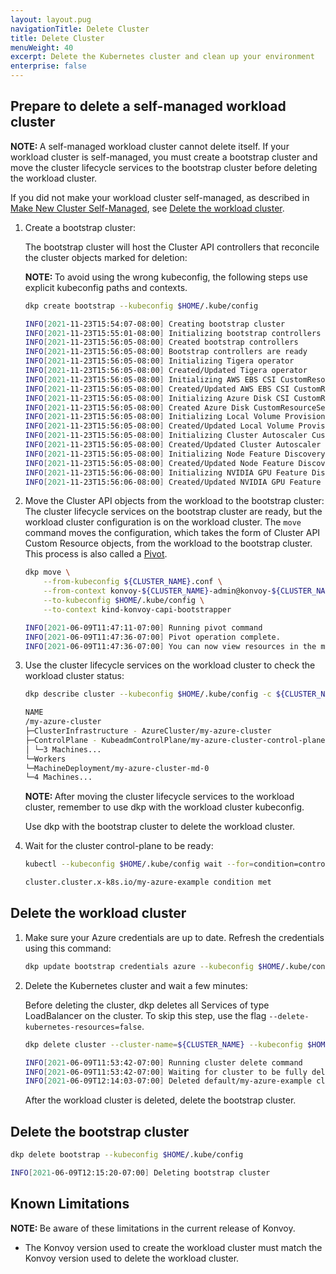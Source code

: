 ```yaml
---
layout: layout.pug
navigationTitle: Delete Cluster
title: Delete Cluster
menuWeight: 40
excerpt: Delete the Kubernetes cluster and clean up your environment
enterprise: false
---
```


## Prepare to delete a self-managed workload cluster

<p class="message--note"><strong>NOTE: </strong>A self-managed workload cluster cannot delete itself. If your workload cluster is self-managed, you must create a bootstrap cluster and move the cluster lifecycle services to the bootstrap cluster before deleting the workload cluster.</p>

If you did not make your workload cluster self-managed, as described in [Make New Cluster Self-Managed][makeselfmanaged], see [Delete the workload cluster](#delete-the-workload-cluster).

1.  Create a bootstrap cluster:

    The bootstrap cluster will host the Cluster API controllers that reconcile the cluster objects marked for deletion:

    <p class="message--note"><strong>NOTE: </strong>To avoid using the wrong kubeconfig, the following steps use explicit kubeconfig paths and contexts.</p>

    ```bash
    dkp create bootstrap --kubeconfig $HOME/.kube/config
    ```

    ```sh
    INFO[2021-11-23T15:54:07-08:00] Creating bootstrap cluster                    src="bootstrap/bootstrap.go:148"
    INFO[2021-11-23T15:55:01-08:00] Initializing bootstrap controllers            src="bootstrap/controllers.go:94"
    INFO[2021-11-23T15:56:05-08:00] Created bootstrap controllers                 src="bootstrap/controllers.go:106"
    INFO[2021-11-23T15:56:05-08:00] Bootstrap controllers are ready               src="bootstrap/controllers.go:110"
    INFO[2021-11-23T15:56:05-08:00] Initializing Tigera operator                  src="bootstrap/clusterresourceset.go:37"
    INFO[2021-11-23T15:56:05-08:00] Created/Updated Tigera operator               src="bootstrap/clusterresourceset.go:42"
    INFO[2021-11-23T15:56:05-08:00] Initializing AWS EBS CSI CustomResourceSet    src="bootstrap/clusterresourceset.go:95"
    INFO[2021-11-23T15:56:05-08:00] Created/Updated AWS EBS CSI CustomResourceSet  src="bootstrap/clusterresourceset.go:100"
    INFO[2021-11-23T15:56:05-08:00] Initializing Azure Disk CSI CustomResourceSet  src="bootstrap/clusterresourceset.go:102"
    INFO[2021-11-23T15:56:05-08:00] Created Azure Disk CustomResourceSet          src="bootstrap/clusterresourceset.go:107"
    INFO[2021-11-23T15:56:05-08:00] Initializing Local Volume Provisioner CustomResourceSet  src="bootstrap/clusterresourceset.go:109"
    INFO[2021-11-23T15:56:05-08:00] Created/Updated Local Volume Provisioner CustomResourceSet  src="bootstrap/clusterresourceset.go:114"
    INFO[2021-11-23T15:56:05-08:00] Initializing Cluster Autoscaler CustomResourceSet  src="bootstrap/clusterresourceset.go:181"
    INFO[2021-11-23T15:56:05-08:00] Created/Updated Cluster Autoscaler CustomResourceSet  src="bootstrap/clusterresourceset.go:186"
    INFO[2021-11-23T15:56:05-08:00] Initializing Node Feature Discovery CustomResourceSet  src="bootstrap/clusterresourceset.go:239"
    INFO[2021-11-23T15:56:05-08:00] Created/Updated Node Feature Discovery CustomResourceSet  src="bootstrap/clusterresourceset.go:244"
    INFO[2021-11-23T15:56:06-08:00] Initializing NVIDIA GPU Feature Discovery CustomResourceSet  src="bootstrap/clusterresourceset.go:297"
    INFO[2021-11-23T15:56:06-08:00] Created/Updated NVIDIA GPU Feature Discovery CustomResourceSet  src="bootstrap/clusterresourceset.go:302"
    ```

1.  Move the Cluster API objects from the workload to the bootstrap cluster:
    The cluster lifecycle services on the bootstrap cluster are ready, but the workload cluster configuration is on the workload cluster. The `move` command moves the configuration, which takes the form of Cluster API Custom Resource objects, from the workload to the bootstrap cluster. This process is also called a [Pivot][pivot].

    ```bash
    dkp move \
        --from-kubeconfig ${CLUSTER_NAME}.conf \
        --from-context konvoy-${CLUSTER_NAME}-admin@konvoy-${CLUSTER_NAME} \
        --to-kubeconfig $HOME/.kube/config \
        --to-context kind-konvoy-capi-bootstrapper
    ```

    ```sh
    INFO[2021-06-09T11:47:11-07:00] Running pivot command                         fromClusterKubeconfig=azure-example.conf fromClusterContext= src="move/move.go:83" toClusterKubeconfig=/home/clusteradmin/.kube/config toClusterContext=
    INFO[2021-06-09T11:47:36-07:00] Pivot operation complete.                     src="move/move.go:108"
    INFO[2021-06-09T11:47:36-07:00] You can now view resources in the moved cluster by using the --kubeconfig flag with kubectl. For example: kubectl --kubeconfig=/home/clusteradmin/.kube/config get nodes  src="move/move.go:155"
    ```

1.  Use the cluster lifecycle services on the workload cluster to check the workload cluster status:

    ```bash
    dkp describe cluster --kubeconfig $HOME/.kube/config -c ${CLUSTER_NAME}
    ```

    ```sh
    NAME                                                                       READY  SEVERITY  REASON  SINCE  MESSAGE
    /my-azure-cluster                                                    True                     6m37s
    ├─ClusterInfrastructure - AzureCluster/my-azure-cluster              True                     13m
    ├─ControlPlane - KubeadmControlPlane/my-azure-cluster-control-plane  True                     6m37s
    │ └─3 Machines...                                                    True                     10m    See my-azure-cluster-control-plane-bmc9b, my-azure-cluster-control-plane-msftd, ...
    └─Workers
    └─MachineDeployment/my-azure-cluster-md-0                            True                     7m58s
    └─4 Machines...                                                      True                     8m10s  See my-azure-cluster-md-0-84bd8b5f5b-b8cnq, my-azure-cluster-md-0-84bd8b5f5b-j8ldg, ...
    ```

     <p class="message--note"><strong>NOTE: </strong>After moving the cluster lifecycle services to the workload cluster, remember to use dkp with the workload cluster kubeconfig.</p>

    Use dkp with the bootstrap cluster to delete the workload cluster.

1.  Wait for the cluster control-plane to be ready:

    ```bash
    kubectl --kubeconfig $HOME/.kube/config wait --for=condition=controlplaneready "clusters/${CLUSTER_NAME}" --timeout=60m
    ```

    ```sh
    cluster.cluster.x-k8s.io/my-azure-example condition met
    ```

## Delete the workload cluster

1.  Make sure your Azure credentials are up to date. Refresh the credentials using this command:

    ```bash
    dkp update bootstrap credentials azure --kubeconfig $HOME/.kube/config
    ```

1.  Delete the Kubernetes cluster and wait a few minutes:

    Before deleting the cluster, dkp deletes all Services of type LoadBalancer on the cluster.
    To skip this step, use the flag `--delete-kubernetes-resources=false`.

    ```bash
    dkp delete cluster --cluster-name=${CLUSTER_NAME} --kubeconfig $HOME/.kube/config
    ```

    ```sh
    INFO[2021-06-09T11:53:42-07:00] Running cluster delete command                clusterName=my-azure-example managementClusterKubeconfig= namespace=default src="cluster/delete.go:95"
    INFO[2021-06-09T11:53:42-07:00] Waiting for cluster to be fully deleted       src="cluster/delete.go:123"
    INFO[2021-06-09T12:14:03-07:00] Deleted default/my-azure-example cluster  src="cluster/delete.go:129"
    ```

    After the workload cluster is deleted, delete the bootstrap cluster.

## Delete the bootstrap cluster

```bash
dkp delete bootstrap --kubeconfig $HOME/.kube/config
```

```sh
INFO[2021-06-09T12:15:20-07:00] Deleting bootstrap cluster                    src="bootstrap/bootstrap.go:182"
```

[pivot]: https://cluster-api.sigs.k8s.io/reference/glossary.html?highlight=pivot#pivot

## Known Limitations

<p class="message--note"><strong>NOTE: </strong>Be aware of these limitations in the current release of Konvoy.</p>

- The Konvoy version used to create the workload cluster must match the Konvoy version used to delete the workload cluster.

[makeselfmanaged]: ../self-managed
